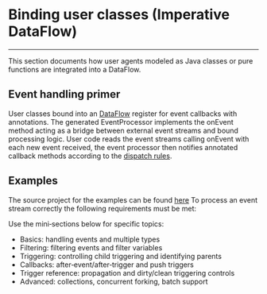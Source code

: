# Binding user classes (Imperative DataFlow)
---

This section documents how user agents modeled as Java classes or pure functions are integrated into a DataFlow.

## Event handling primer
User classes bound into an [DataFlow]({{fluxtion_src_runtime}}/DataFlow.java)
register for event callbacks with annotations. The generated EventProcessor
implements the onEvent method acting as a bridge between external event streams and bound processing logic.
User code reads the event streams calling onEvent with each new event received, the event processor then notifies
annotated callback methods according to the [dispatch rules](../../home/dataflow-fundamentals#event-dispatch-rules ).

## Examples
The source project for the examples can be found
[here]({{fluxtion_example_src}}/reference/src/main/java/com/telamin/fluxtion/example/reference/bindnode)
To process an event stream correctly the following requirements must be met:

Use the mini‑sections below for specific topics:

- Basics: handling events and multiple types
- Filtering: filtering events and filter variables
- Triggering: controlling child triggering and identifying parents
- Callbacks: after‑event/after‑trigger and push triggers
- Trigger reference: propagation and dirty/clean triggering controls
- Advanced: collections, concurrent forking, batch support
